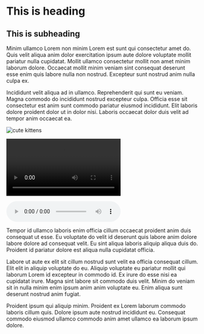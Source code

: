 # This is heading

## This is subheading

Minim ullamco Lorem non minim Lorem est sunt qui consectetur amet do. Quis velit aliqua anim dolor exercitation ipsum aute dolore voluptate mollit pariatur nulla cupidatat. Mollit ullamco consectetur mollit non amet minim laborum dolore. Occaecat mollit minim veniam sint consequat deserunt esse enim quis labore nulla non nostrud. Excepteur sunt nostrud anim nulla culpa ex.

Incididunt velit aliqua ad in ullamco. Reprehenderit qui sunt eu veniam. Magna commodo do incididunt nostrud excepteur culpa. Officia esse sit consectetur est anim sunt commodo pariatur eiusmod incididunt. Elit laboris dolore proident dolor ut in dolor nisi. Laboris occaecat dolor duis velit ad tempor anim occaecat ea.

![cute kittens](/sample-article/cute-kittens.jpg)

<video src="/sample-article/sample-video.mp4" controls></video>

<audio controls src="/sample-article/sample-audio.mp3"></audio>

Tempor id ullamco laboris enim officia cillum occaecat proident anim duis consequat ut esse. Eu voluptate do velit id deserunt quis labore anim dolore labore dolore ad consequat velit. Eu sint aliqua laboris aliquip aliqua duis do. Proident id pariatur dolore est aliqua nulla cupidatat officia.

Labore ut aute ex elit sit cillum nostrud sunt velit ea officia consequat cillum. Elit elit in aliquip voluptate do eu. Aliquip voluptate eu pariatur mollit qui laborum Lorem id excepteur in commodo id. Ex irure do esse nisi ea cupidatat irure. Magna sint labore sit commodo duis velit. Minim do veniam sit in nulla minim enim ipsum anim anim voluptate eu. Enim aliqua sunt deserunt nostrud anim fugiat.

Proident ipsum qui aliquip minim. Proident ex Lorem laborum commodo laboris cillum quis. Dolore ipsum aute nostrud incididunt eu. Consequat commodo eiusmod ullamco commodo anim amet ullamco ea laborum ipsum dolore.

